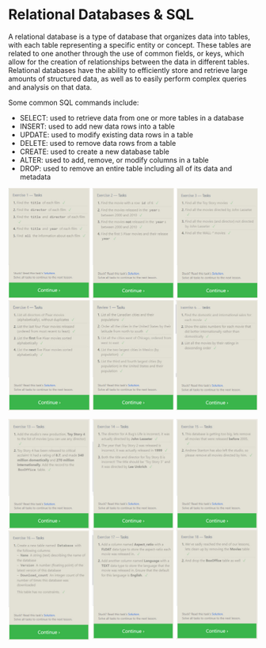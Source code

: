 # Relational Databases & SQL

A relational database is a type of database that organizes data into tables, with each table representing a specific entity or concept. These tables are related to one another through the use of common fields, or keys, which allow for the creation of relationships between the data in different tables. Relational databases have the ability to efficiently store and retrieve large amounts of structured data, as well as to easily perform complex queries and analysis on that data.

Some common SQL commands include:

- SELECT: used to retrieve data from one or more tables in a database
- INSERT: used to add new data rows into a table
- UPDATE: used to modify existing data rows in a table
- DELETE: used to remove data rows from a table
- CREATE: used to create a new database table
- ALTER: used to add, remove, or modify columns in a table
- DROP: used to remove an entire table including all of its data and metadata

![SQL Bolt - exercises 1-6](Code-401py/assets/prep_Introduction_to_SQL_1-6.jpg)

![SQL Bolt - exercises 13-18](Code-401py/assets/prep_Introduction_to_SQL_13-18.jpg)
